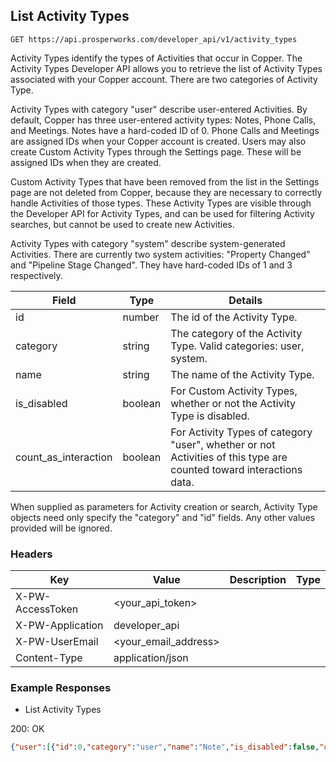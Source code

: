 ## List Activity Types

```GET https://api.prosperworks.com/developer_api/v1/activity_types```

Activity Types identify the types of Activities that occur in Copper. The Activity Types Developer API allows you to retrieve the list of Activity Types associated with your Copper account. There are two categories of Activity Type.


Activity Types with category "user" describe user-entered Activities. By default, Copper has three user-entered activity types: Notes, Phone Calls, and Meetings. Notes have a hard-coded ID of 0. Phone Calls and Meetings are assigned IDs when your Copper account is created. Users may also create Custom Activity Types through the Settings page. These will be assigned IDs when they are created.


Custom Activity Types that have been removed from the list in the Settings page are not deleted from Copper, because they are necessary to correctly handle Activities of those types. These Activity Types are visible through the Developer API for Activity Types, and can be used for filtering Activity searches, but cannot be used to create new Activities.


Activity Types with category "system" describe system-generated Activities. There are currently two system activities: "Property Changed" and "Pipeline Stage Changed". They have hard-coded IDs of 1 and 3 respectively.

|        Field         |  Type   |                                                       Details                                                       |
| -------------------- | ------- | ------------------------------------------------------------------------------------------------------------------- |
| id                   | number  | The id of the Activity Type.                                                                                        |
| category             | string  | The category of the Activity Type. Valid categories: user, system.                                                  |
| name                 | string  | The name of the Activity Type.                                                                                      |
| is_disabled          | boolean | For Custom Activity Types, whether or not the Activity Type is disabled.                                            |
| count_as_interaction | boolean | For Activity Types of category "user", whether or not Activities of this type are counted toward interactions data. |

When supplied as parameters for Activity creation or search, Activity Type objects need only specify the "category" and "id" fields. Any other values provided will be ignored.

### Headers

Key | Value | Description | Type
--- | --- | --- | ---
X-PW-AccessToken | <your_api_token> |  | 
X-PW-Application | developer_api |  | 
X-PW-UserEmail | <your_email_address> |  | 
Content-Type | application/json |  | 
### Example Responses

- List Activity Types

200: OK
```json
{"user":[{"id":0,"category":"user","name":"Note","is_disabled":false,"count_as_interaction":false},{"id":190711,"category":"user","name":"Phone Call","is_disabled":false,"count_as_interaction":true},{"id":190712,"category":"user","name":"Meeting","is_disabled":false,"count_as_interaction":true},{"id":191400,"category":"user","name":"Demo call","is_disabled":false,"count_as_interaction":true},{"id":194674,"category":"user","name":"Call - no connect","is_disabled":false,"count_as_interaction":true}],"system":[{"id":1,"category":"system","name":"Property Changed","is_disabled":false,"count_as_interaction":false},{"id":3,"category":"system","name":"Pipeline Stage Changed","is_disabled":false,"count_as_interaction":false}]}
```